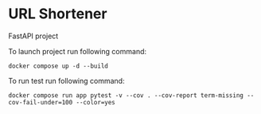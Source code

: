 
# URL Shortener

FastAPI project

To launch project run following command:

```shell
docker compose up -d --build
```

To run test run following command:

```shell
docker compose run app pytest -v --cov . --cov-report term-missing --cov-fail-under=100 --color=yes
```